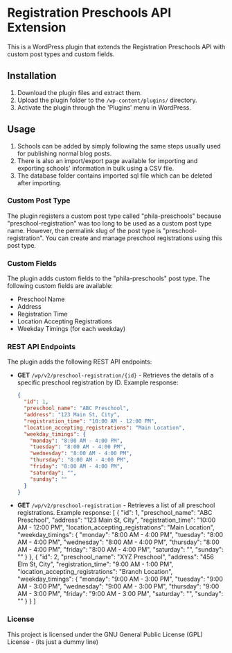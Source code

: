 # Registration Preschools API Extension

This is a WordPress plugin that extends the Registration Preschools API with custom post types and custom fields.

## Installation

1. Download the plugin files and extract them.
2. Upload the plugin folder to the `/wp-content/plugins/` directory.
3. Activate the plugin through the 'Plugins' menu in WordPress.

## Usage

1. Schools can be added by simply following the same steps usually used for publishing normal blog posts.
2. There is also an import/export page available for importing and exporting schools' information in bulk using a CSV file.
3. The database folder contains imported sql file which can be deleted after importing. 

### Custom Post Type

The plugin registers a custom post type called "phila-preschools" because "preschool-registration" was too long to be used as a custom post type name. However, the permalink slug of the post type is "preschool-registration". You can create and manage preschool registrations using this post type.

### Custom Fields

The plugin adds custom fields to the "phila-preschools" post type. The following custom fields are available:

- Preschool Name
- Address
- Registration Time
- Location Accepting Registrations
- Weekday Timings (for each weekday)

### REST API Endpoints

The plugin adds the following REST API endpoints:

- **GET** `/wp/v2/preschool-registration/{id}` - Retrieves the details of a specific preschool registration by ID. Example response:
  ```json
  {
    "id": 1,
    "preschool_name": "ABC Preschool",
    "address": "123 Main St, City",
    "registration_time": "10:00 AM - 12:00 PM",
    "location_accepting_registrations": "Main Location",
    "weekday_timings": {
      "monday": "8:00 AM - 4:00 PM",
      "tuesday": "8:00 AM - 4:00 PM",
      "wednesday": "8:00 AM - 4:00 PM",
      "thursday": "8:00 AM - 4:00 PM",
      "friday": "8:00 AM - 4:00 PM",
      "saturday": "",
      "sunday": ""
    }
  }

- **GET** `/wp/v2/preschool-registration` - Retrieves a list of all preschool registrations. Example response:
[
  {
    "id": 1,
    "preschool_name": "ABC Preschool",
    "address": "123 Main St, City",
    "registration_time": "10:00 AM - 12:00 PM",
    "location_accepting_registrations": "Main Location",
    "weekday_timings": {
      "monday": "8:00 AM - 4:00 PM",
      "tuesday": "8:00 AM - 4:00 PM",
      "wednesday": "8:00 AM - 4:00 PM",
      "thursday": "8:00 AM - 4:00 PM",
      "friday": "8:00 AM - 4:00 PM",
      "saturday": "",
      "sunday": ""
    }
  },
  {
    "id": 2,
    "preschool_name": "XYZ Preschool",
    "address": "456 Elm St, City",
    "registration_time": "9:00 AM - 1:00 PM",
    "location_accepting_registrations": "Branch Location",
    "weekday_timings": {
      "monday": "9:00 AM - 3:00 PM",
      "tuesday": "9:00 AM - 3:00 PM",
      "wednesday": "9:00 AM - 3:00 PM",
      "thursday": "9:00 AM - 3:00 PM",
      "friday": "9:00 AM - 3:00 PM",
      "saturday": "",
      "sunday": ""
    }
  }
]

### License
This project is licensed under the GNU General Public License (GPL) License - (its just a dummy line)